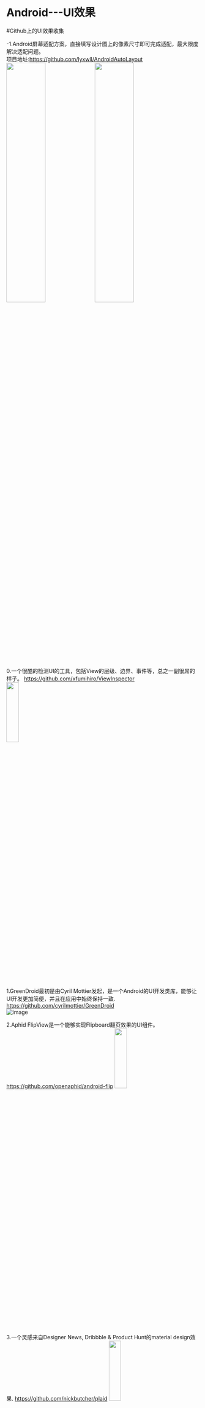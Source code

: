 # Android---UI效果

#Github上的UI效果收集         

-1.Android屏幕适配方案，直接填写设计图上的像素尺寸即可完成适配，最大限度解决适配问题。           
项目地址:https://github.com/lyxwll/AndroidAutoLayout            
<img src="./image/-1-1.png" width="45%" height="40%">
<img src="./image/-1-2.png" width="45%" height="40%">

0.一个很酷的检测UI的工具，包括View的层级、边界、事件等，总之一副很屌的样子。
https://github.com/xfumihiro/ViewInspector                
<img src="./image/0-1.gif" width="25%" height="20%">


1.GreenDroid最初是由Cyril Mottier发起，是一个Android的UI开发类库，能够让UI开发更加简便，并且在应用中始终保持一致.
https://github.com/cyrilmottier/GreenDroid         
![image](http://cms.csdnimg.cn/article/201305/03/51834d911e3dc.jpg)


2.Aphid FlipView是一个能够实现Flipboard翻页效果的UI组件。
https://github.com/openaphid/android-flip
<img src="./image/2-1.jpg" width="25%" height="20%">


3.一个灵感来自Designer News, Dribbble & Product Hunt的material design效果.
https://github.com/nickbutcher/plaid
<img src="./image/3-1.gif" width="25%" height="20%">


4.MaterialDesignLibrary:https://github.com/navasmdc/MaterialDesignLibrary
在众多新晋库中，MaterialDesignLibrary可以说是颇受开发者瞩目的一个控件效果库，能够让开发者在Android 2.2系统上使用Android 5.0才支持的控件效果，比如扁平、矩形、浮动按钮，复选框以及各式各样的进度指示器等。MaterialDesignLibrary还拥有SnackBar、Dialog、Color selector组件，可非常便捷地对应用界面进行设置。                     
<img src="./image/4-1.jpg" width="60%" height="30%">


5.MaterialEditText:https://github.com/rengwuxian/MaterialEditText
随着Material Design的到来，AppCompat v21也为开发者提供了Material Design的控件外观支持，其中就包括EditText，但却并不好用，没有设置颜色的API，也没有任何Google Material Design Spec中提到的特性。于是，来自国内的开发者“扔物线”开发了MaterialEditText库，直接继承EditText，无需修改Java文件即能实现自定义控件颜色。                              
<img src="./image/5-1.png" width="60%" height="30%">


6.Android-LollipopShowcase是由来自奥地利的移动、后端及Web开发者Mike Penz所开发的演示应用，集中演示了新Material Design中所有的UI效果，以及AndroidLollipop中其他非常酷炫的特性元素，比如Toolbar、RecyclerView、ActionBarDrawerToggle、Floating Action Button（FAB）、Android Compat Theme等。
https://github.com/mikepenz/LollipopShowcase                
<img src="./image/6-1.jpg" width="60%" height="30%">


7.Android-ObservableScrollView是一款用于在滚动视图中观测滚动事件的Android库。它能够轻而易举地与Android 5.0 Lollipop引进的工具栏（Toolbar）进行交互，还可以帮助开发者实现拥有Material Design应用视觉体验的界面外观，支持ListView、ScrollView、WebView、RecyclerView、GridView组件。
https://github.com/ksoichiro/Android-ObservableScrollView              
<img src="./image/7-1.gif" width="30%" height="30%">
<img src="./image/7-2.gif" width="30%" height="30%">
<img src="./image/7-3.gif" width="30%" height="30%">


8.AndroidImageSlider:一个漂亮的Slider。https://github.com/daimajia/AndroidImageSlider     
<img src="./image/8-1.gif" width="25%" height="20%">


9.AndroidViewAnimations:视图动画效果
https://github.com/daimajia/AndroidViewAnimations                
<img src="./image/9-1.gif" width="25%" height="20%">


10.一款粘性菜单弹跳动画效果,灵感来自Material design.https://github.com/melvinjlobo/MetaballMenu           
<img src="./image/10-1.gif" width="25%" height="20%">


11.一些简单使用的动画效果.https://github.com/robinxdroid/XDroidAnimation          
<img src="./image/11-1.gif" width="25%" height="20%">


**12.小红书视差动画引导界面**
https://github.com/w446108264/XhsWelcomeAnim     
<img src="./image/12-1.gif" width="25%" height="20%">

13.Demo of the onboarding animations of Yahoo NewsApp,雅虎新闻App引导页动画.
https://github.com/rahulrj/YahooNewsOnboarding             
<img src="./image/13-1.gif" width="25%" height="20%">


14.一个用于app指向性功能高亮的库.https://github.com/hongyangAndroid/Highlight      
<img src="./image/14-1.gif" width="25%" height="20%">

15.一款标尺状选择的WheelView,可以选择日期,金钱等其他短的长度值.https://github.com/lantouzi/WheelView-Android      
<img src="./image/15-1.png" width="25%" height="20%">

16.一个Android专用的LogCat工具，主要功能为打印行号、函数调用、Json解析、点击跳转等。      
使用地址:http://blog.csdn.net/zhaokaiqiang1992/article/details/49837627     
项目地址:https://github.com/ZhaoKaiQiang/KLog                 
<img src="./image/16-1.gif" width="70%" height="30%">


17.选择省份或者是城市模块，可以直接拿来用.https://github.com/ZhaoKaiQiang/SelectCityModule           
![image](https://camo.githubusercontent.com/42de7e5e764d83afdc116fa3ba1ef423d2aefe4e/687474703a2f2f6931312e74696574756b752e636f6d2f333261623439616333383262376466642e676966)


18.仿iOS的AlertViewController 几乎完美还原iOS的AlertViewController,同时支持Alert和ActionSheet模式，每一个细节都是精雕细琢，并把api封装成懒到极致模式，一行代码就可以进行弹窗.       
https://github.com/saiwu-bigkoo/Android-AlertView              
<img src="./image/18-1.gif" width="25%" height="20%">


19.仿手机QQ聊天列表滑动菜单删除和手势滑动返回的两种方式.https://github.com/finddreams/SlidingBack                   
<img src="./image/19-1.gif" width="25%" height="20%">

20.Android消息数显示控件.项目地址:https://github.com/bingoogolapple/BGABadgeView-Android                              
<img src="./image/20-1.gif" width="25%" height="20%">


21.高级的TextView特效.https://github.com/Rogero0o/MatchView             
<img src="./image/21-1.gif" width="25%" height="20%">       


22.An android view,which can layer on any gravity for swiping.          
项目地址:https://github.com/aicaprio/CurtainView            
<img src="./image/22-1.gif" width="30%" height="20%">
<img src="./image/22-2.gif" width="30%" height="20%">


23.Side-Menu.Android,分类侧滑菜单，Yalantis 出品。               
项目地址：https://github.com/Yalantis/Side-Menu.Android              
<img src="./image/23-1.gif" width="60%" height="20%">        


24.Context-Menu.Android可以方便快速集成漂亮带有动画效果的上下文菜单，Yalantis出品。         
项目地址：https://github.com/Yalantis/Context-Menu.Android           
<img src="./image/24-1.gif" width="60%" height="20%">         


25.Titanic,可以显示水位上升下降的TextView             
项目地址：https://github.com/RomainPiel/Titanic              
<img src="./image/25-1.gif" width="60%" height="20%">     


26.Android Typeface Helper,可以帮你轻松实现自定义字体的库              
项目地址：https://github.com/norbsoft/android-typeface-helper         
<img src="./image/26-1.png" width="60%" height="20%">


27.ToggleButton,状态切换的 Button，类似 iOS，用 View 实现            
项目地址：https://github.com/zcweng/ToggleButton          
<img src="./image/27-1.gif" width="30%" height="20%">   


28.实现滑动ViewPager渐变背景色             
项目地址：https://github.com/TaurusXi/GuideBackgroundColorAnimation         
<img src="./image/28-1.gif" width="25%" height="20%">           


29.Euclid,用户简历界面，Yalantis 出品。             
项目地址：https://github.com/Yalantis/Euclid           
<img src="./image/29-1.gif" width="60%" height="20%">          


30.InstaMaterial,Instagram的一组Material 风格的概念设计.            
项目地址：https://github.com/frogermcs/InstaMaterial        
<img src="./image/30-1.gif" width="25%" height="20%">          


31.SpringIndicator,使用bezier实现粘连效果的页面指示              
项目地址：https://github.com/chenupt/SpringIndicator          
<img src="./image/31-1.gif" width="25%" height="20%">


32.FoldableLayout,折叠的信纸被打开一样的动画效果         
项目地址：https://github.com/alexvasilkov/FoldableLayout          
<img src="./image/32-1.gif" width="25%" height="20%">       


33.PersistentSearch,在点击搜索的时候控件在原有位置显示输入框。          
项目地址：https://github.com/Quinny898/PersistentSearch           
<img src="./image/33-1.gif" width="60%" height="20%">        


34.discrollview,当上下滚动的时候子元素会呈现不同动画效果的scrollView，网页上称之为：视差滚动.        
项目地址： https://github.com/flavienlaurent/discrollview           
<img src="./image/34-1.gif" width="25%" height="20%">         


35..sweet-alert-dialog,一个带动画效果的自定义对话框样式.            
项目地址：https://github.com/pedant/sweet-alert-dialog         
<img src="./image/35-1.gif" width="25%" height="20%">     


36.android-floating-action-button,Material Desig风格的浮动操作按钮.            
项目地址：https://github.com/futuresimple/android-floating-action-button      
<img src="./image/36-1.gif" width="25%" height="20%">       


37.android-collapse-calendar-view,可以在月视图与周视图之间切换的calendar控件             
项目地址：https://github.com/blazsolar/android-collapse-calendar-view          
<img src="./image/37-1.gif" width="25%" height="20%">       


38.NumberProgressBar,个简约性感的数字进度条            
项目地址：https://github.com/daimajia/NumberProgressBar           
<img src="./image/38-1.gif" width="60%" height="20%">          


39.CircularProgressView,CircularProgressView 是通过自定义view的方式实现的Material风格的加载提示控件，兼容任何版本。        
项目地址：https://github.com/rahatarmanahmed/CircularProgressView          
<img src="./image/39-1.gif" width="25%" height="20%">           


40.一个简单的Android标签控件.https://github.com/H07000223/FlycoLabelView             
<img src="./image/40-1.png" width="25%" height="20%">        


41.A simple way to "badge" any given Android view at runtime without having to cater for it in layout.           
项目地址:https://github.com/jgilfelt/android-viewbadger             
<img src="./image/41-1.png" width="25%" height="20%">            


42.Interesting android title bar with immersive status bar and scroll animation like tumblr app (color of icon and text on title bar gradually change to end color).           
项目地址:https://github.com/markzhai/InterestingTitleBar              
<img src="./image/42-1.gif" width="25%" height="20%">           


43.安卓选择器类库，包括日期时间选择器、单项选择器、地址选择器、颜色选择器、文件目录选择器、数字选择器、星座选择器等。Picker for android, include date&time/option/color/file&directory/number.             
项目地址:https://github.com/gzu-liyujiang/AndroidPicker            
<img src="./image/43-1.gif" width="30%" height="20%">
<img src="./image/43-2.gif" width="30%" height="20%">
<img src="./image/43-3.gif" width="30%" height="20%">
<img src="./image/43-4.gif" width="30%" height="20%">
<img src="./image/43-5.gif" width="30%" height="20%">


44.一个实用的多条件筛选菜单，在很多App上都能看到这个效果，如美团，爱奇艺电影票等.           
项目地址:https://github.com/dongjunkun/DropDownMenu               
<img src="./image/44-1.gif" width="25%" height="20%">               


45.DropDownMenu for Android,Filter the list based on multiple condition. http://fangjie.info             
项目地址:https://github.com/JayFang1993/DropDownMenu            
<img src="./image/45-1.gif" width="25%" height="20%">            


46.模仿大众点评的筛选框.             
项目地址:https://github.com/crazyhl/PopupButton               
<img src="./image/46-1.gif" width="25%" height="20%">              


47.SearchView:Yet another floating search view implementation, also known as persistent search.
项目地址:https://github.com/renaudcerrato/FloatingSearchView             
<img src="./image/47-1.gif" width="25%" height="20%">           


48.Android Tooltip.Create Toast like tooltips, physical targets can be specified, or even points on screen. Many additional features and customizations. Just look at the samples Activities.                     
项目地址:https://github.com/lyxwll/android-target-tooltip                 
<img src="./image/48-1.png" width="25%" height="20%">                      


49.SlideSwitch is A widget likes switch, which works with ViewPager and two fragments. It is developed based on PagerSlidingTabStrip and supports gradient on text color.                               
项目地址:https://github.com/small-dream/SlideSwitch                           
<img src="./image/49-1.gif" width="25%" height="20%"> 
     
     
50.ToolbatIndicator:模仿Twitter iOS 客户端顶部栏的指示器.                                          
项目地址:https://github.com/nekocode/ToolbarIndicator                    
<img src="./image/50-1.gif" width="25%" height="20%">                  


51.CalendarPager:This is one horizontal calendar with viewPager.recyclerview横向滑动的日历.           
项目地址:https://github.com/lyxwll/CalendarPager                                   
<img src="./image/51-1.gif" width="25%" height="20%">
<img src="./image/51-2.gif" width="25%" height="20%">                    


52.Android-PickerView:仿iOS的PickerView控件，有时间选择和选项选择并支持一二三级联动效果.                        
项目地址:https://github.com/lyxwll/Android-PickerView                             
<img src="./image/52-1.gif" width="25%" height="20%">
<img src="./image/52-2.gif" width="25%" height="20%">   


53.一个自定义标签view，并具有可拖拽功能.An Android TagView library. You can customize awesome TagView by using this library.  项目地址:https://github.com/whilu/AndroidTagView      
<img src="./image/53-1.gif" width="25%" height="20%">
<img src="./image/53-2.png" width="25%" height="20%">   


54.仿QQ消息未读拖拽清除，“一键退朝”，“一键清除未读”，“一键下班”.                  
项目地址:https://github.com/Qiaoidea/QQTipsView                                             
<img src="./image/54-1.gif" width="25%" height="20%">   


55.带动画的CheckBox.The custom CheckBox with animation for Android.                    
项目地址:https://github.com/andyxialm/SmoothCheckBox                           
<img src="./image/55-1.gif" width="25%" height="20%">           


56.可折叠/展开布局与平滑的动画.             
项目地址:https://github.com/ubdc/CollapseLayout                  
<img src="./image/56-1.gif" width="25%" height="20%">           


57.差效果引导页Simple library that helps developers to create awesome sliding android app tutorial.           
项目地址:https://github.com/Cleveroad/slidingtutorial-android             
<img src="./image/57-1.gif" width="60%" height="20%">   


58.VerticalBannerView是一个android平台下的自定义控件,通常用来展示广告,类似淘宝头条。     
项目地址:https://github.com/Rowandjj/VerticalBannerView     
<img src="./image/58-1.gif" width="25%" height="20%">        


59.图片裁剪image cropping layout      
项目地址：https://github.com/yulu/crop-image-layout       
<img src="./image/59-1.gif" width="25%" height="20%">          


60.DialogPlus:Advanced dialog solution for android        
项目地址:https://github.com/orhanobut/dialogplus       
<img src="./image/60-1.gif" width="25%" height="20%">
<img src="./image/60-2.gif" width="25%" height="20%">      


61.A simple library to add carousel view in android app.      
https://github.com/sayyam/carouselview     
<img src="./image/61-1.gif" width="60%" height="20%">   


62.imitate Tumblr's menu, dragging animations look like a snake。可拖拽的菜单    
https://github.com/xmuSistone/android-snake-menu                         
<img src="./image/62-1.gif" width="25%" height="20%">
<img src="./image/62-2.gif" width="25%" height="20%">
<img src="./image/62-3.gif" width="25%" height="20%">        


**63.Youtube Gaming inspired Tabs**
https://github.com/saiff35/LivingTabs       
<img src="" width="30%" height="20%">


**64.The Demo of Material-Design-login. And maybe you can use the CatchScrollLayout at other place.**     
https://github.com/Yellow5A5/Material-Design-Login            


**65.**





     
































































